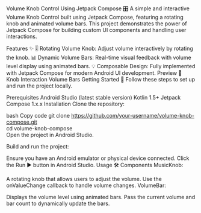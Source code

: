 Volume Knob Control Using Jetpack Compose 🎛️
A simple and interactive Volume Knob Control built using Jetpack Compose, featuring a rotating knob and animated volume bars. This project demonstrates the power of Jetpack Compose for building custom UI components and handling user interactions.

Features ✨
🎚️ Rotating Volume Knob: Adjust volume interactively by rotating the knob.
📊 Dynamic Volume Bars: Real-time visual feedback with volume level display using animated bars.
💡 Composable Design: Fully implemented with Jetpack Compose for modern Android UI development.
Preview 📸
Knob Interaction	Volume Bars
Getting Started 🚀
Follow these steps to set up and run the project locally.

Prerequisites
Android Studio (latest stable version)
Kotlin 1.5+
Jetpack Compose 1.x.x
Installation
Clone the repository:

bash
Copy code
git clone https://github.com/your-username/volume-knob-compose.git  
cd volume-knob-compose  
Open the project in Android Studio.

Build and run the project:

Ensure you have an Android emulator or physical device connected.
Click the Run ▶️ button in Android Studio.
Usage 🛠️
Components
MusicKnob:

A rotating knob that allows users to adjust the volume.
Use the onValueChange callback to handle volume changes.
VolumeBar:

Displays the volume level using animated bars.
Pass the current volume and bar count to dynamically update the bars.
